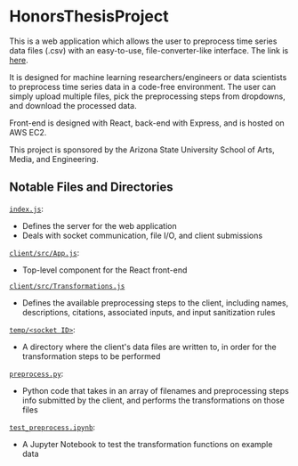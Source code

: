 # HonorsThesisProject
This is a web application which allows the user to preprocess time series data files (.csv) with an easy-to-use, file-converter-like interface.  The link is [here](http://web-app.li-vincent.com).

It is designed for machine learning researchers/engineers or data scientists to preprocess time series data in a code-free environment.  The user can simply upload multiple files, pick the preprocessing steps from dropdowns, and download the processed data.

Front-end is designed with React, back-end with Express, and is hosted on AWS EC2.

This project is sponsored by the Arizona State University School of Arts, Media, and Engineering.

## Notable Files and Directories
[```index.js```](index.js):
- Defines the server for the web application
- Deals with socket communication, file I/O, and client submissions

[```client/src/App.js```](client/src/App.js):
- Top-level component for the React front-end

[```client/src/Transformations.js```](client/src/Transformations.js)
- Defines the available preprocessing steps to the client, including names, descriptions, citations, associated inputs, and input sanitization rules

[```temp/<socket ID>```](temp/README.md):
- A directory where the client's data files are written to, in order for the transformation steps to be performed

[```preprocess.py```](preprocess.py):
- Python code that takes in an array of filenames and preprocessing steps info submitted by the client, and performs the transformations on those files

[```test_preprocess.ipynb```](test_preprocess.ipynb):
- A Jupyter Notebook to test the transformation functions on example data